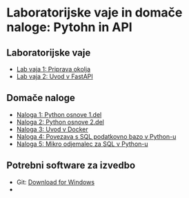 # Laboratorijske vaje in domače naloge: Pytohn in API

## Laboratorijske vaje
- [Lab vaja 1: Priprava okolja](./lab_01_priprava_okolja/README.md)
- [Lab vaja 2: Uvod v FastAPI](./lab_02_uvod_v_fastapi/)

## Domače naloge
- [Naloga 1: Python osnove 1.del](./dn_01_python_osnove_1/README.md)
- [Naloga 2: Python osnove 2.del](./dn_02_python_osnove_2/README.md)
- [Naloga 3: Uvod v Docker](./dn_03_uvod_v_docker/README.md)
- [Naloga 4: Povezava s SQL podatkovno bazo v Python-u](./dn_04_povezava_s_sql_bazo/README.md)
- [Naloga 5: Mikro odjemalec za SQL v Python-u](./dn_05_mikro_sql_odjemalec_python/README.md)

## Potrebni software za izvedbo
- Git: [Download for Windows](https://git-scm.com/download/win)
- 